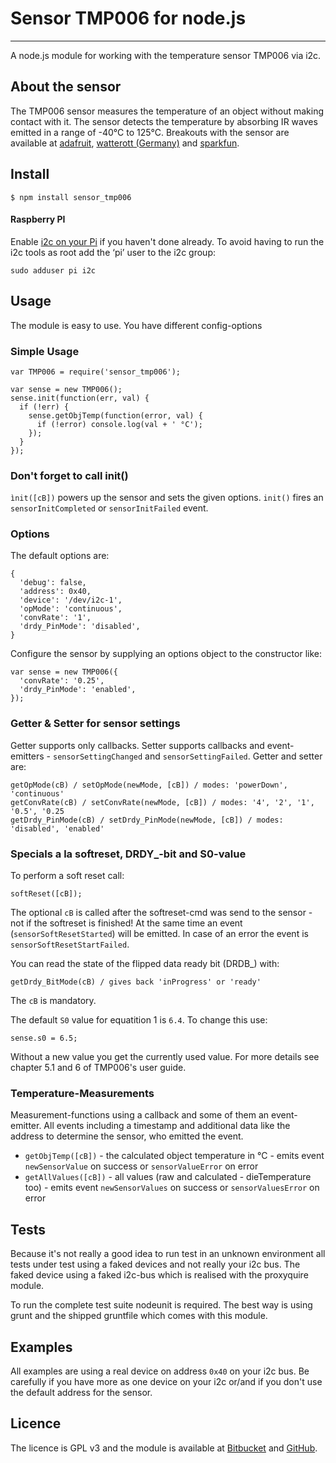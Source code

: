 # Sensor TMP006 for node.js
---
A node.js module for working with the temperature sensor TMP006 via i2c.

## About the sensor
The TMP006 sensor measures the temperature of an object without making contact with it. The sensor detects the temperature by absorbing IR waves emitted in a range of -40°C to 125°C.
Breakouts with the sensor are available at [adafruit](http://www.adafruit.com/products/1296), [watterott (Germany)](http://www.watterott.com/de/Contact-less-Infrared-Thermopile-Sensor-Breakout-TMP006) and [sparkfun](https://www.sparkfun.com/products/11859).

## Install
```
$ npm install sensor_tmp006
```
#### Raspberry PI
Enable [i2c on your Pi](https://github.com/kelly/node-i2c#raspberry-pi-setup) if you haven't done already. To avoid having to run the i2c tools as root add the ‘pi’ user to the i2c group:
```
sudo adduser pi i2c
```

## Usage
The module is easy to use. You have different config-options 

### Simple Usage
```
var TMP006 = require('sensor_tmp006');

var sense = new TMP006();
sense.init(function(err, val) {
  if (!err) {
    sense.getObjTemp(function(error, val) {
      if (!error) console.log(val + ' °C');
    });    
  }
});
```
 
### Don't forget to call init()
```ìnit([cB])``` powers up the sensor and sets the given options. ```init()``` fires an ```sensorInitCompleted``` or  ```sensorInitFailed``` event.

### Options
The default options are:
```
{
  'debug': false,
  'address': 0x40,
  'device': '/dev/i2c-1',
  'opMode': 'continuous',
  'convRate': '1',
  'drdy_PinMode': 'disabled',
}
```

Configure the sensor by supplying an options object to the constructor like:
```
var sense = new TMP006({
  'convRate': '0.25',
  'drdy_PinMode': 'enabled',
});
```

### Getter & Setter for sensor settings
Getter supports only callbacks. Setter supports callbacks and event-emitters - ```sensorSettingChanged``` and ```sensorSettingFailed```. Getter and setter are:
```
getOpMode(cB) / setOpMode(newMode, [cB]) / modes: 'powerDown', 'continuous'
getConvRate(cB) / setConvRate(newMode, [cB]) / modes: '4', '2', '1', '0.5', '0.25
getDrdy_PinMode(cB) / setDrdy_PinMode(newMode, [cB]) / modes: 'disabled', 'enabled'
```

### Specials a la softreset, DRDY_-bit and S0-value
To perform a soft reset call:

```
softReset([cB]);
```
The optional ```cB``` is called after the softreset-cmd was send to the sensor - not if the softreset is finished! At the same time an event (```sensorSoftResetStarted```) will be emitted. In case of an error the event is ```sensorSoftResetStartFailed```.

You can read the state of the flipped data ready bit (DRDB_) with:
```
getDrdy_BitMode(cB) / gives back 'inProgress' or 'ready'
```
The ```cB``` is mandatory.

The default ```S0``` value for equatition 1 is ```6.4```. To change this use:
```
sense.s0 = 6.5;
```
Without a new value you get the currently used value. For more details see chapter 5.1 and 6 of TMP006's user guide.

### Temperature-Measurements
Measurement-functions using a callback and some of them an event-emitter. All events including a timestamp and additional data like the address to determine the sensor, who emitted the event.

* ```getObjTemp([cB])``` - the calculated object temperature in °C - emits event ```newSensorValue``` on success or ```sensorValueError``` on error
* ```getAllValues([cB])``` - all values (raw and calculated - dieTemperature too) - emits event ```newSensorValues``` on success or ```sensorValuesError``` on error

## Tests
Because it's not really a good idea to run test in an unknown environment all tests under test using a faked devices and not really your i2c bus. The faked device using a faked i2c-bus which is realised with the proxyquire module.

To run the complete test suite nodeunit is required. The best way is using grunt and the shipped gruntfile which comes with this module.

## Examples
All examples are using a real device on address ```0x40``` on your i2c bus. Be carefully if you have more as one device on your i2c or/and if you don't use the default address for the sensor.

## Licence
The licence is GPL v3 and the module is available at [Bitbucket](https://bitbucket.org/iwg/tmp006_node) and [GitHub](https://github.com/imwebgefunden/tmp006_node).